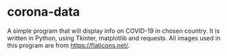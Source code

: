 # corona-data
A simple program that will display info on COVID-19 in chosen country.
It is written in Python, using Tkinter, matplotlib and requests.
All images used in this program are from https://flaticons.net/.
